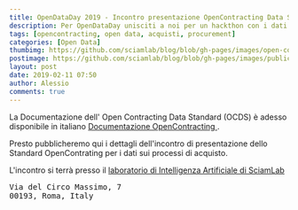 ```yaml
---
title: OpenDataDay 2019 - Incontro presentazione OpenContracting Data Standard
description: Per OpenDataDay unisciti a noi per un hackthon con i dati OpenContracting
tags: [opencontracting, open data, acquisti, procurement]
categories: [Open Data]
thumbimg: https://github.com/sciamlab/blog/blob/gh-pages/images/open-contracting_logo.png?raw=true
postimage: https://github.com/sciamlab/blog/blob/gh-pages/images/public_procurement.jpg?raw=true
layout: post
date: 2019-02-11 07:50
author: Alessio
comments: true
---
```

La Documentazione dell' Open Contracting Data Standard (OCDS) è adesso disponibile in italiano [Documentazione OpenContracting ](http://standard.open-contracting.org/latest/it/).


Presto pubblicheremo qui i dettagli dell'incontro di presentazione dello Standard OpenContrating per i dati sui processi di acquisto.

L'incontro si terrà presso il [laboratorio di Intelligenza Artificiale di SciamLab](https://www.google.com/maps/place/SciamLab+AI+Fab/@41.8836141,12.4852279,17z/data=!4m12!1m6!3m5!1s0x13258a7db2113171:0x55d63887a3da35c9!2sSciamLab+AI+Fab!8m2!3d41.8836101!4d12.4874219!3m4!1s0x13258a7db2113171:0x55d63887a3da35c9!8m2!3d41.8836101!4d12.4874219)

<pre>
Via del Circo Massimo, 7
00193, Roma, Italy
</pre>








